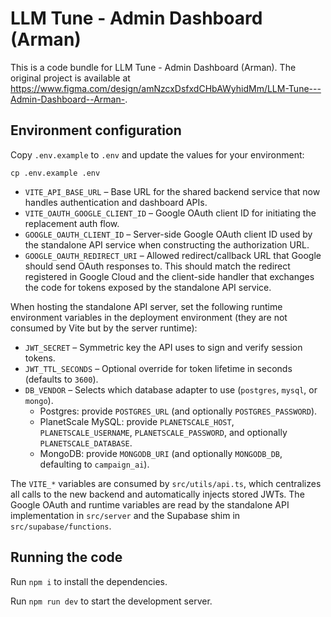 
  # LLM Tune - Admin Dashboard (Arman)

  This is a code bundle for LLM Tune - Admin Dashboard (Arman). The original project is available at https://www.figma.com/design/amNzcxDsfxdCHbAWyhidMm/LLM-Tune---Admin-Dashboard--Arman-.

## Environment configuration

Copy `.env.example` to `.env` and update the values for your environment:

```
cp .env.example .env
```

- `VITE_API_BASE_URL` – Base URL for the shared backend service that now handles authentication and dashboard APIs.
- `VITE_OAUTH_GOOGLE_CLIENT_ID` – Google OAuth client ID for initiating the replacement auth flow.
- `GOOGLE_OAUTH_CLIENT_ID` – Server-side Google OAuth client ID used by the standalone API service when constructing the authorization URL.
- `GOOGLE_OAUTH_REDIRECT_URI` – Allowed redirect/callback URL that Google should send OAuth responses to. This should match the redirect registered in Google Cloud and the client-side handler that exchanges the code for tokens exposed by the standalone API service.

When hosting the standalone API server, set the following runtime environment variables in the deployment environment (they are not consumed by Vite but by the server runtime):

- `JWT_SECRET` – Symmetric key the API uses to sign and verify session tokens.
- `JWT_TTL_SECONDS` – Optional override for token lifetime in seconds (defaults to `3600`).
- `DB_VENDOR` – Selects which database adapter to use (`postgres`, `mysql`, or `mongo`).
  - Postgres: provide `POSTGRES_URL` (and optionally `POSTGRES_PASSWORD`).
  - PlanetScale MySQL: provide `PLANETSCALE_HOST`, `PLANETSCALE_USERNAME`, `PLANETSCALE_PASSWORD`, and optionally `PLANETSCALE_DATABASE`.
  - MongoDB: provide `MONGODB_URI` (and optionally `MONGODB_DB`, defaulting to `campaign_ai`).

The `VITE_*` variables are consumed by `src/utils/api.ts`, which centralizes all calls to the new backend and automatically injects stored JWTs. The Google OAuth and runtime variables are read by the standalone API implementation in `src/server` and the Supabase shim in `src/supabase/functions`.

## Running the code

Run `npm i` to install the dependencies.

Run `npm run dev` to start the development server.
  

